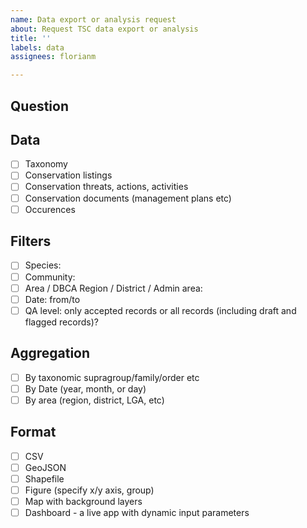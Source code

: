 ```yaml
---
name: Data export or analysis request
about: Request TSC data export or analysis
title: ''
labels: data
assignees: florianm

---
```


## Question
<!-- Which QA, ecological, or management question would you like to answer? -->

## Data
<!-- Please briefly describe the data required, and select the category. -->
- [ ] Taxonomy
- [ ] Conservation listings
- [ ] Conservation threats, actions, activities
- [ ] Conservation documents (management plans etc)
- [ ] Occurences

## Filters
<!-- How should the data be filtered? -->
- [ ] Species: 
- [ ] Community: 
- [ ] Area / DBCA Region / District / Admin area:
- [ ] Date: from/to
- [ ] QA level: only accepted records or all records (including draft and flagged records)?

## Aggregation
<!-- How should the data be aggregated? -->
- [ ] By taxonomic supragroup/family/order etc
- [ ] By Date (year, month, or day)
- [ ] By area (region, district, LGA, etc)

## Format
<!-- What output format do you need? -->
- [ ] CSV
- [ ] GeoJSON
- [ ] Shapefile
- [ ] Figure (specify x/y axis, group)
- [ ] Map with background layers
- [ ] Dashboard - a live app with dynamic input parameters
